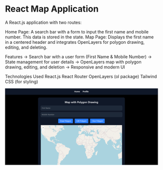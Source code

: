# React Map Application
A React.js application with two routes:

Home Page: A search bar with a form to input the first name and mobile number. This data is stored in the state.
Map Page: Displays the first name in a centered header and integrates OpenLayers for polygon drawing, editing, and deleting.


Features
-> Search bar with a user form (First Name & Mobile Number)
-> State management for user details
-> OpenLayers map with polygon drawing, editing, and deletion
-> Responsive and modern UI


Technologies Used
React.js
React Router
OpenLayers (ol package)
Tailwind CSS (for styling)

![image_alt](https://github.com/Chanisha/MapDrawing/blob/13e0698b6a53193cf39e4a472a61f4eafec22a11/Screenshot%202025-03-03%20234534.png)

